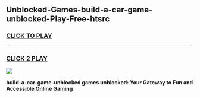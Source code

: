 
## Unblocked-Games-build-a-car-game-unblocked-Play-Free-htsrc
<h3>
<a href="https://premium76.site?title=build-a-car-game-unblocked&ref=23A">CLICK TO PLAY</a></h3>
<hr>

<h3>
<a href="https://premium76.site?title=build-a-car-game-unblocked&ref=23A">CLICK 2 PLAY</a>
  
</h3>

<a href="https://premium76.site?title=build-a-car-game-unblocked&ref=23A"><img src="https://clearcache.store/games.png"></a>


**build-a-car-game-unblocked games unblocked: Your Gateway to Fun and Accessible Online Gaming**

